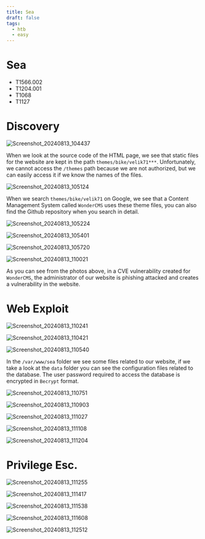 ```yaml
---
title: Sea
draft: false
tags:
  - htb
  - easy
---
```


# Sea
- T1566.002
- T1204.001
- T1068
- T1127
  
# Discovery

![Screenshot_20240813_104437](https://github.com/user-attachments/assets/0d5fb50b-eb6f-4290-94cb-439fc5f5156e)

When we look at the source code of the HTML page, we see that static files for the website are kept in the path `themes/bike/velik71***`. Unfortunately, we cannot access the `/themes` path because we are not authorized, but we can easily access it if we know the names of the files.

![Screenshot_20240813_105124](https://github.com/user-attachments/assets/bee445e2-4dd7-4d5b-9654-7b516c788977)

When we search `themes/bike/velik71` on Google, we see that a Content Management System called `WonderCMS` uses these theme files, you can also find the Github repository when you search in detail.

![Screenshot_20240813_105224](https://github.com/user-attachments/assets/8d03f37f-4018-4c67-881d-ba70b03708fa)

![Screenshot_20240813_105401](https://github.com/user-attachments/assets/f0d94ca4-8f0e-48eb-9e94-6185d0df1c93)

![Screenshot_20240813_105720](https://github.com/user-attachments/assets/e4af5bc7-de85-4667-a5f5-08815db44ee5)

![Screenshot_20240813_110021](https://github.com/user-attachments/assets/66971b1b-bfbf-41fb-a79f-ceb2471842a0)

As you can see from the photos above, in a CVE vulnerability created for `WonderCMS`, the administrator of our website is phishing attacked and creates a vulnerability in the website.
# Web Exploit

![Screenshot_20240813_110241](https://github.com/user-attachments/assets/207c0158-8cba-4936-bbef-4afe0b43f9dd)

![Screenshot_20240813_110421](https://github.com/user-attachments/assets/743c4dc8-af7e-4243-a931-0c5b123f8dba)

![Screenshot_20240813_110540](https://github.com/user-attachments/assets/5fc658b0-25b5-4b19-ac91-e13fbf6a3ae6)

In the `/var/www/sea` folder we see some files related to our website, if we take a look at the `data` folder you can see the configuration files related to the database. The user password required to access the database is encrypted in `Becrypt` format.

![Screenshot_20240813_110751](https://github.com/user-attachments/assets/30cb62ac-10b2-4ad6-9ba3-fa8423cbe951)



![Screenshot_20240813_110903](https://github.com/user-attachments/assets/702ff84c-d859-48bb-a16b-a8ef5ab0e050)


![Screenshot_20240813_111027](https://github.com/user-attachments/assets/66bb1eba-9bea-4147-9e6d-30b1a80baa58)


![Screenshot_20240813_111108](https://github.com/user-attachments/assets/478bb641-fe95-4c5a-a6f2-a6a0e6fc255a)


![Screenshot_20240813_111204](https://github.com/user-attachments/assets/9be41c85-2f1e-419c-abea-22e0b4a5e34f)

# Privilege Esc.
![Screenshot_20240813_111255](https://github.com/user-attachments/assets/8d72fde5-4381-403a-949e-7d4a5de3b93e)

![Screenshot_20240813_111417](https://github.com/user-attachments/assets/165d4564-f612-46f0-a50f-2897283993c4)

![Screenshot_20240813_111538](https://github.com/user-attachments/assets/4fe1b9a2-e790-4180-8d75-21c14c5ae959)

![Screenshot_20240813_111608](https://github.com/user-attachments/assets/d5b7a060-187e-410e-b35b-c7a55a173b6c)

![Screenshot_20240813_112512](https://github.com/user-attachments/assets/fb1cd7e6-265a-4f42-9f82-f4d0f0bfb386)
